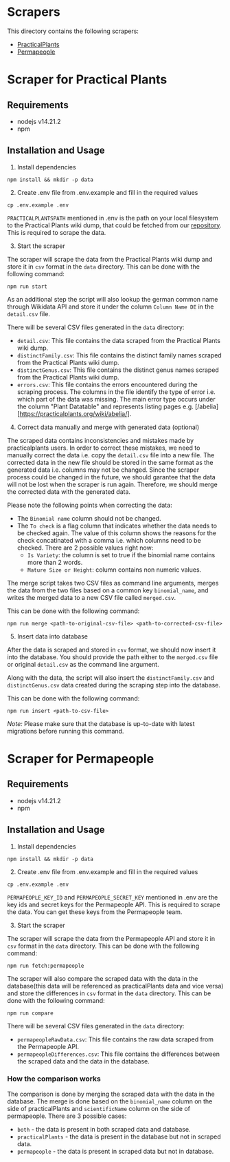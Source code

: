 # Scrapers

This directory contains the following scrapers:

- [PracticalPlants](#scraper-for-practical-plants)
- [Permapeople](#scraper-for-permapeople)

# Scraper for Practical Plants

## Requirements

- nodejs v14.21.2
- npm

## Installation and Usage

1. Install dependencies

```shell
npm install && mkdir -p data
```

2. Create .env file from .env.example and fill in the required values

```shell
cp .env.example .env
```

`PRACTICALPLANTSPATH` mentioned in .env is the path on your local filesystem to the Practical Plants wiki dump, that could be fetched from our [repository](https://github.com/ElektraInitiative/practicalplants). This is required to scrape the data.

3. Start the scraper

The scraper will scrape the data from the Practical Plants wiki dump and store it in `csv` format in the `data` directory. This can be done with the following command:

```shell
npm run start
```

As an additional step the script will also lookup the german common name through Wikidata API and store it under the column `Column Name DE` in the `detail.csv` file.

There will be several CSV files generated in the `data` directory:

- `detail.csv`: This file contains the data scraped from the Practical Plants wiki dump.
- `distinctFamily.csv`: This file contains the distinct family names scraped from the Practical Plants wiki dump.
- `distinctGenus.csv`: This file contains the distinct genus names scraped from the Practical Plants wiki dump.
- `errors.csv`: This file contains the errors encountered during the scraping process. The columns in the file identify the type of error i.e. which part of the data was missing. The main error type occurs under the column "Plant Datatable" and represents listing pages e.g. [/abelia][https://practicalplants.org/wiki/abelia/].

4. Correct data manually and merge with generated data (optional)

The scraped data contains inconsistencies and mistakes made by practicalplants users. In order to correct these mistakes, we need to manually correct the data i.e. copy the `detail.csv` file into a new file. The corrected data in the new file should be stored in the same format as the generated data i.e. columns may not be changed. Since the scraper process could be changed in the future, we should garantee that the data will not be lost when the scraper is run again. Therefore, we should merge the corrected data with the generated data.

Please note the following points when correcting the data:

- The `Binomial name` column should not be changed.
- The `To check` is a flag column that indicates whether the data needs to be checked again. The value of this column shows the reasons for the check concatinated with a comma i.e. which columns need to be checked. There are 2 possible values right now:
  - `Is Variety`: the column is set to true if the binomial name contains more than 2 words.
  - `Mature Size or Height`: column contains non numeric values.

The merge script takes two CSV files as command line arguments, merges the data from the two files based on a common key `binomial_name`, and writes the merged data to a new CSV file called `merged.csv`.

This can be done with the following command:

```shell
npm run merge <path-to-original-csv-file> <path-to-corrected-csv-file>
```

5. Insert data into database

After the data is scraped and stored in `csv` format, we should now insert it into the database. You should provide the path either to the `merged.csv` file or original `detail.csv` as the command line argument.

Along with the data, the script will also insert the `distinctFamily.csv` and `distinctGenus.csv` data created during the scraping step into the database.

This can be done with the following command:

```shell
npm run insert <path-to-csv-file>
```

_Note:_ Please make sure that the database is up-to-date with latest migrations before running this command.

# Scraper for Permapeople

## Requirements

- nodejs v14.21.2
- npm

## Installation and Usage

1. Install dependencies

```shell
npm install && mkdir -p data
```

2. Create .env file from .env.example and fill in the required values

```shell
cp .env.example .env
```

`PERMAPEOPLE_KEY_ID` and `PERMAPEOPLE_SECRET_KEY` mentioned in .env are the key ids and secret keys for the Permapeople API.
This is required to scrape the data.
You can get these keys from the Permapeople team.

3. Start the scraper

The scraper will scrape the data from the Permapeople API and store it in `csv` format in the `data` directory. This can be done with the following command:

```shell
npm run fetch:permapeople
```

The scraper will also compare the scraped data with the data in the database(this data will be referenced as practicalPlants data and vice versa) and store the differences in `csv` format in the `data` directory. This can be done with the following command:

```shell
npm run compare
```

There will be several CSV files generated in the `data` directory:

- `permapeopleRawData.csv`: This file contains the raw data scraped from the Permapeople API.
- `permapeopleDifferences.csv`: This file contains the differences between the scraped data and the data in the database.

### How the comparison works

The comparison is done by merging the scraped data with the data in the database.
The merge is done based on the `binomial_name` column on the side of practicalPlants and `scientificName` column on the side of permapeople.
There are 3 possible cases:

- `both` - the data is present in both scraped data and database.
- `practicalPlants` - the data is present in the database but not in scraped data.
- `permapeople` - the data is present in scraped data but not in database.
